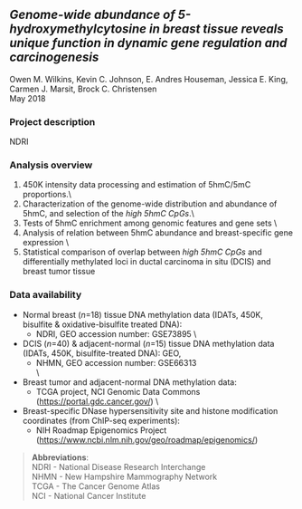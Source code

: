 ## *Genome-wide abundance of 5-hydroxymethylcytosine in breast tissue reveals unique function in dynamic gene regulation and carcinogenesis*

Owen M. Wilkins, Kevin C. Johnson, E. Andres Houseman, Jessica E. King, Carmen J. Marsit, Brock C. Christensen <br />
May 2018

### Project description

NDRI

### Analysis overview

1. 450K intensity data processing and estimation of 5hmC/5mC proportions.\\
2. Characterization of the genome-wide distribution and abundance of 5hmC, and selection of the *high 5hmC CpGs*.\
3. Tests of 5hmC enrichment among genomic features and gene sets
\
4. Analysis of relation between 5hmC abundance and breast-specific gene expression
\
5. Statistical comparison of overlap between *high 5hmC CpGs* and differentially methylated loci in ductal carcinoma in situ (DCIS) and breast tumor tissue

### Data availability

* Normal breast (*n*=18) tissue DNA methylation data (IDATs, 450K, bisulfite & oxidative-bisulfite treated DNA): <br />
    - NDRI, GEO accession number: GSE73895
    \
* DCIS (*n*=40) & adjacent-normal (*n*=15) tissue DNA methylation data (IDATs, 450K, bisulfite-treated DNA): GEO,
    - NHMN, GEO accession number: GSE66313 <br />
    \
* Breast tumor and adjacent-normal DNA methylation data: <br />
    - TCGA project, NCI Genomic Data Commons (https://portal.gdc.cancer.gov/)
    \
* Breast-specific DNase hypersensitivity site and histone modification coordinates (from ChIP-seq experiments): <br />
    - NIH Roadmap Epigenomics Project (https://www.ncbi.nlm.nih.gov/geo/roadmap/epigenomics/)

> **Abbreviations**:  <br />
> NDRI - National Disease Research Interchange <br />
> NHMN - New Hampshire Mammography Network <br />
> TCGA - The Cancer Genome Atlas <br />
> NCI - National Cancer Institute <br />
